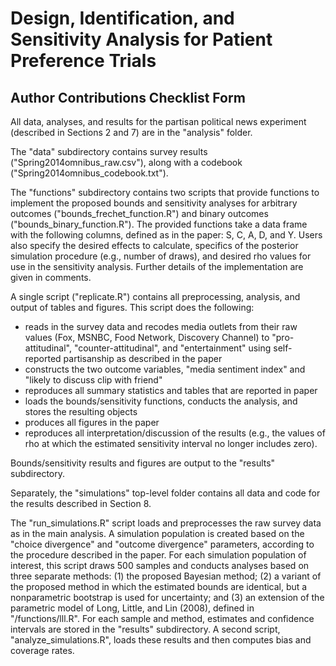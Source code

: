 # Design, Identification, and Sensitivity Analysis for Patient Preference Trials

## Author Contributions Checklist Form

All data, analyses, and results for the partisan political news experiment
(described in Sections 2 and 7) are in the "analysis" folder.

The "data" subdirectory contains survey results ("Spring2014omnibus_raw.csv"),
along with a codebook ("Spring2014omnibus_codebook.txt").

The "functions" subdirectory contains two scripts that provide functions to
implement the proposed bounds and sensitivity analyses for arbitrary outcomes
("bounds_frechet_function.R") and binary outcomes ("bounds_binary_function.R").
The provided functions take a data frame with the following columns, defined as
in the paper: S, C, A, D, and Y. Users also specify the desired effects to
calculate, specifics of the posterior simulation procedure (e.g., number of
draws), and desired rho values for use in the sensitivity analysis. Further
details of the implementation are given in comments.

A single script ("replicate.R") contains all preprocessing, analysis, and output
of tables and figures. This script does the following:
- reads in the survey data and recodes media outlets from their raw values (Fox,
  MSNBC, Food Network, Discovery Channel) to "pro-attitudinal",
  "counter-attitudinal", and "entertainment" using self-reported partisanship as
  described in the paper
- constructs the two outcome variables, "media sentiment index" and "likely to
  discuss clip with friend"
- reproduces all summary statistics and tables that are reported in paper
- loads the bounds/sensitivity functions, conducts the analysis, and stores the
  resulting objects
- produces all figures in the paper
- reproduces all interpretation/discussion of the results (e.g., the values of
  rho at which the estimated sensitivity interval no longer includes zero).

Bounds/sensitivity results and figures are output to the "results" subdirectory.

Separately, the "simulations" top-level folder contains all data and code for
the results described in Section 8.

The "run_simulations.R" script loads and preprocesses the raw survey data as in
the main analysis. A simulation population is created based on the "choice
divergence" and "outcome divergence" parameters, according to the procedure
described in the paper. For each simulation population of interest, this script
draws 500 samples and conducts analyses based on three separate methods: (1) the
proposed Bayesian method; (2) a variant of the proposed method in which the
estimated bounds are identical, but a nonparametric bootstrap is used for
uncertainty; and (3) an extension of the parametric model of Long, Little, and
Lin (2008), defined in "/functions/lll.R". For each sample and method, estimates
and confidence intervals are stored in the "results" subdirectory. A second
script, "analyze_simulations.R", loads these results and then computes bias and
coverage rates.
